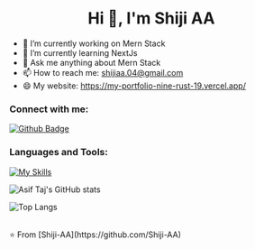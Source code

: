  <h1 align="center">Hi 👋, I'm Shiji AA </h1>

- 🔭 I’m currently working on Mern Stack
- 🌱 I’m currently learning NextJs
- 💬 Ask me anything about Mern Stack
- 📫 How to reach me: shijiaa.04@gmail.com
- 😄 My website: https://my-portfolio-nine-rust-19.vercel.app/
  
  
### Connect with me:
<div id="badges">
  <a href="https://github.com/Shiji-AA">
    <img src="https://img.shields.io/badge/Github-white?style=for-the-badge&logo=Github&logoColor=black" alt="Github Badge"/>
  </a>

</div>

### Languages and Tools:
[![My Skills](https://skillicons.dev/icons?i=flutter,dart,firebase,github,git,postman,figma,xd&perline=5)](https://skillicons.dev)

![Asif Taj's GitHub stats](https://github-readme-stats.vercel.app/api?username=Shiji-AA&show_icons=true&theme=dark)

![Top Langs](https://github-readme-stats.vercel.app/api/top-langs/?username=Shiji-AA&theme=dark)


<br>
⭐️ From [Shiji-AA](https://github.com/Shiji-AA)
